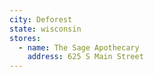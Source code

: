 ```yaml
---
city: Deforest
state: wisconsin
stores:
  - name: The Sage Apothecary
    address: 625 S Main Street
---
```


